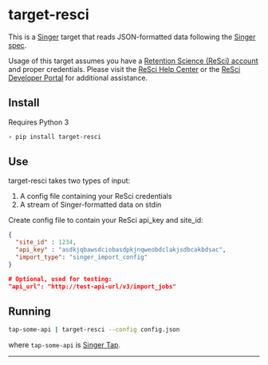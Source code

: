 # target-resci

This is a [Singer](https://singer.io) target that reads JSON-formatted data
following the [Singer spec](https://github.com/singer-io/getting-started/blob/master/SPEC.md).


Usage of this target assumes you have a [Retention Science (ReSci) account](https://retentionscience.com) and proper credentials.
Please visit the [ReSci Help Center](http://help.retentionscience.com) or the [ReSci Developer Portal](https://developer.retentionscience.com) for additional assistance.



## Install

Requires Python 3

```bash
› pip install target-resci
```

## Use

target-resci takes two types of input:

1. A config file containing your ReSci credentials
2. A stream of Singer-formatted data on stdin

Create config file to contain your ReSci api_key and site_id:

```json
{
  "site_id" : 1234,
  "api_key" : "asdkjqbawsdciobasdpkjnqweobdclakjsdbcakbdsac",
  "import_type": "singer_import_config"
}

# Optional, used for testing:
"api_url": "http://test-api-url/v3/import_jobs"
```


## Running
```bash
tap-some-api | target-resci --config config.json
```

where `tap-some-api` is [Singer Tap](https://singer.io).

---



